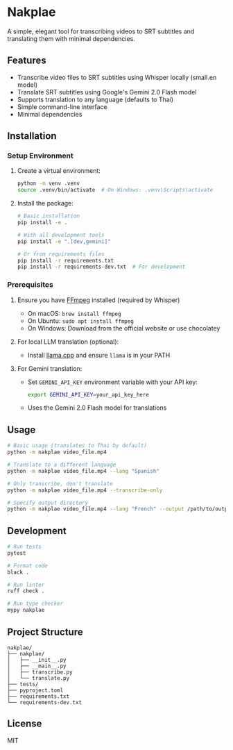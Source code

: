 # Nakplae

A simple, elegant tool for transcribing videos to SRT subtitles and translating them with minimal dependencies.

## Features

- Transcribe video files to SRT subtitles using Whisper locally (small.en model)
- Translate SRT subtitles using Google's Gemini 2.0 Flash model
- Supports translation to any language (defaults to Thai)
- Simple command-line interface
- Minimal dependencies

## Installation

### Setup Environment

1. Create a virtual environment:
   ```bash
   python -m venv .venv
   source .venv/bin/activate  # On Windows: .venv\Scripts\activate
   ```

2. Install the package:
   ```bash
   # Basic installation
   pip install -e .

   # With all development tools
   pip install -e ".[dev,gemini]"

   # Or from requirements files
   pip install -r requirements.txt
   pip install -r requirements-dev.txt  # For development
   ```

### Prerequisites

1. Ensure you have [FFmpeg](https://ffmpeg.org/download.html) installed (required by Whisper)
   - On macOS: `brew install ffmpeg`
   - On Ubuntu: `sudo apt install ffmpeg`
   - On Windows: Download from the official website or use chocolatey

2. For local LLM translation (optional):
   - Install [llama.cpp](https://github.com/ggerganov/llama.cpp) and ensure `llama` is in your PATH

3. For Gemini translation:
   - Set `GEMINI_API_KEY` environment variable with your API key:
     ```bash
     export GEMINI_API_KEY=your_api_key_here
     ```
   - Uses the Gemini 2.0 Flash model for translations

## Usage

```bash
# Basic usage (translates to Thai by default)
python -m nakplae video_file.mp4

# Translate to a different language
python -m nakplae video_file.mp4 --lang "Spanish"

# Only transcribe, don't translate
python -m nakplae video_file.mp4 --transcribe-only

# Specify output directory
python -m nakplae video_file.mp4 --lang "French" --output /path/to/output
```

## Development

```bash
# Run tests
pytest

# Format code
black .

# Run linter
ruff check .

# Run type checker
mypy nakplae
```

## Project Structure

```
nakplae/
├── nakplae/
│   ├── __init__.py
│   ├── __main__.py
│   ├── transcribe.py
│   └── translate.py
├── tests/
├── pyproject.toml
├── requirements.txt
└── requirements-dev.txt
```

## License

MIT
